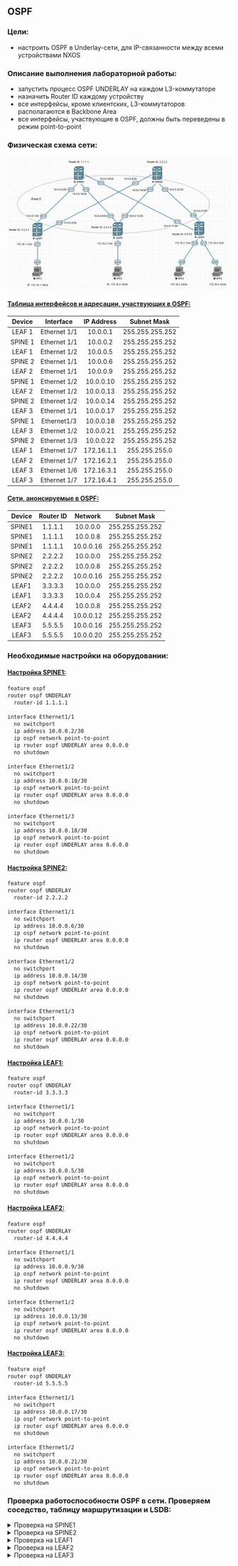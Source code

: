 ## OSPF

### Цели:
- настроить OSPF в Underlay-сети, для IP-связанности между всеми устройствами NXOS

### Описание выполнения лабораторной работы:
- запустить процесс OSPF UNDERLAY на каждом L3-коммутаторе
- назначить Router ID каждому устройству
- все интерфейсы, кроме клиентских, L3-коммутаторов располагаются в Backbone Area
- все интерфейсы, участвующие в OSPF, должны быть переведены в режим point-to-point

### Физическая схема сети:
![Схема](Network_tolology_with_ospf.jpg)

#### <u>Таблица интерфейсов и адресации, участвующих в OSPF:</u>

|Device|Interface|IP Address|Subnet Mask|
|:-:|:-:|:-:|:-:|
|LEAF 1|Ethernet 1/1|10.0.0.1|255.255.255.252|
|SPINE 1|Ethernet 1/1|10.0.0.2|255.255.255.252|
|LEAF 1|Ethernet 1/2|10.0.0.5|255.255.255.252|
|SPINE 2|Ethernet 1/1|10.0.0.6|255.255.255.252|
|LEAF 2|Ethernet 1/1|10.0.0.9|255.255.255.252|
|SPINE 1|Ethernet 1/2|10.0.0.10|255.255.255.252|
|LEAF 2|Ethernet 1/2|10.0.0.13|255.255.255.252|
|SPINE 2|Ethernet 1/2|10.0.0.14|255.255.255.252|
|LEAF 3|Ethernet 1/1|10.0.0.17|255.255.255.252|
|SPINE 1|Ethernet1/3|10.0.0.18|255.255.255.252|
|LEAF 3|Ethernet 1/2|10.0.0.21|255.255.255.252|
|SPINE 2|Ethernet 1/3|10.0.0.22|255.255.255.252|
|LEAF 1|Ethernet 1/7|172.16.1.1|255.255.255.0|
|LEAF 2|Ethernet 1/7|172.16.2.1|255.255.255.0|
|LEAF 3|Ethernet 1/6|172.16.3.1|255.255.255.0|
|LEAF 3|Ethernet 1/7|172.16.4.1|255.255.255.0|

#### <u>Сети, анонсируемые в OSPF:</u>

|Device|Router ID|Network|Subnet Mask|
|:-:|:-:|:-:|:-:|
|SPINE1|1.1.1.1|10.0.0.0|255.255.255.252|
|SPINE1|1.1.1.1|10.0.0.8|255.255.255.252|
|SPINE1|1.1.1.1|10.0.0.16|255.255.255.252|
|SPINE2|2.2.2.2|10.0.0.0|255.255.255.252|
|SPINE2|2.2.2.2|10.0.0.8|255.255.255.252|
|SPINE2|2.2.2.2|10.0.0.16|255.255.255.252|
|LEAF1|3.3.3.3|10.0.0.0|255.255.255.252|
|LEAF1|3.3.3.3|10.0.0.4|255.255.255.252|
|LEAF2|4.4.4.4|10.0.0.8|255.255.255.252|
|LEAF2|4.4.4.4|10.0.0.12|255.255.255.252|
|LEAF3|5.5.5.5|10.0.0.16|255.255.255.252|
|LEAF3|5.5.5.5|10.0.0.20|255.255.255.252|

### Необходимые настройки на оборудовании:

#### <u>Настройка SPINE1:</u>
```
feature ospf
router ospf UNDERLAY
  router-id 1.1.1.1

interface Ethernet1/1
  no switchport
  ip address 10.0.0.2/30
  ip ospf network point-to-point
  ip router ospf UNDERLAY area 0.0.0.0
  no shutdown

interface Ethernet1/2
  no switchport
  ip address 10.0.0.10/30
  ip ospf network point-to-point
  ip router ospf UNDERLAY area 0.0.0.0
  no shutdown

interface Ethernet1/3
  no switchport
  ip address 10.0.0.18/30
  ip ospf network point-to-point
  ip router ospf UNDERLAY area 0.0.0.0
  no shutdown
```
#### <u>Настройка SPINE2:</u>
```
feature ospf
router ospf UNDERLAY
  router-id 2.2.2.2

interface Ethernet1/1
  no switchport
  ip address 10.0.0.6/30
  ip ospf network point-to-point
  ip router ospf UNDERLAY area 0.0.0.0
  no shutdown

interface Ethernet1/2
  no switchport
  ip address 10.0.0.14/30
  ip ospf network point-to-point
  ip router ospf UNDERLAY area 0.0.0.0
  no shutdown

interface Ethernet1/3
  no switchport
  ip address 10.0.0.22/30
  ip ospf network point-to-point
  ip router ospf UNDERLAY area 0.0.0.0
  no shutdown
```
#### <u>Настройка LEAF1:</u>
```
feature ospf
router ospf UNDERLAY
  router-id 3.3.3.3

interface Ethernet1/1
  no switchport
  ip address 10.0.0.1/30
  ip ospf network point-to-point
  ip router ospf UNDERLAY area 0.0.0.0
  no shutdown

interface Ethernet1/2
  no switchport
  ip address 10.0.0.5/30
  ip ospf network point-to-point
  ip router ospf UNDERLAY area 0.0.0.0
  no shutdown
```
#### <u>Настройка LEAF2:</u>
```
feature ospf
router ospf UNDERLAY
  router-id 4.4.4.4

interface Ethernet1/1
  no switchport
  ip address 10.0.0.9/30
  ip ospf network point-to-point
  ip router ospf UNDERLAY area 0.0.0.0
  no shutdown

interface Ethernet1/2
  no switchport
  ip address 10.0.0.13/30
  ip ospf network point-to-point
  ip router ospf UNDERLAY area 0.0.0.0
  no shutdown
```
#### <u>Настройка LEAF3:</u>
```
feature ospf
router ospf UNDERLAY
  router-id 5.5.5.5

interface Ethernet1/1
  no switchport
  ip address 10.0.0.17/30
  ip ospf network point-to-point
  ip router ospf UNDERLAY area 0.0.0.0
  no shutdown

interface Ethernet1/2
  no switchport
  ip address 10.0.0.21/30
  ip ospf network point-to-point
  ip router ospf UNDERLAY area 0.0.0.0
  no shutdown
```
### Проверка работоспособности OSPF в сети. Проверяем соседство, таблицу маршрутизации и LSDB:

<details>
<summary>Проверка на SPINE1</summary>

```
SPINE1# sh ip ospf  neighbors 
No such file or directory
 OSPF Process ID UNDERLAY VRF default
 Total number of neighbors: 3
 Neighbor ID     Pri State            Up Time  Address         Interface
 3.3.3.3           1 FULL/ -          00:30:35 10.0.0.1        Eth1/1 
 4.4.4.4           1 FULL/ -          00:09:05 10.0.0.9        Eth1/2 
 5.5.5.5           1 FULL/ -          00:30:31 10.0.0.17       Eth1/3 


SPINE1# sh ip route
No such file or directory
IP Route Table for VRF "default"
'*' denotes best ucast next-hop
'**' denotes best mcast next-hop
'[x/y]' denotes [preference/metric]
'%<string>' in via output denotes VRF <string>

10.0.0.0/30, ubest/mbest: 1/0, attached
    *via 10.0.0.2, Eth1/1, [0/0], 00:20:21, direct
10.0.0.2/32, ubest/mbest: 1/0, attached
    *via 10.0.0.2, Eth1/1, [0/0], 00:20:21, local
10.0.0.4/30, ubest/mbest: 1/0
    *via 10.0.0.1, Eth1/1, [110/80], 00:19:51, ospf-UNDERLAY, intra
10.0.0.8/30, ubest/mbest: 1/0, attached
    *via 10.0.0.10, Eth1/2, [0/0], 00:20:19, direct
10.0.0.10/32, ubest/mbest: 1/0, attached
    *via 10.0.0.10, Eth1/2, [0/0], 00:20:19, local
10.0.0.12/30, ubest/mbest: 2/0
    *via 10.0.0.1, Eth1/1, [110/120], 00:02:01, ospf-UNDERLAY, intra
    *via 10.0.0.17, Eth1/3, [110/120], 00:02:01, ospf-UNDERLAY, intra
10.0.0.16/30, ubest/mbest: 1/0, attached
    *via 10.0.0.18, Eth1/3, [0/0], 00:20:17, direct
10.0.0.18/32, ubest/mbest: 1/0, attached
    *via 10.0.0.18, Eth1/3, [0/0], 00:20:17, local
10.0.0.20/30, ubest/mbest: 1/0
    *via 10.0.0.17, Eth1/3, [110/80], 00:19:46, ospf-UNDERLAY, intra


SPINE1# sh ip ospf database 
No such file or directory
        OSPF Router with ID (1.1.1.1) (Process ID UNDERLAY VRF default)

                Router Link States (Area 0.0.0.0)

Link ID         ADV Router      Age        Seq#       Checksum Link Count
1.1.1.1         1.1.1.1         272        0x80000006 0x650c   6   
2.2.2.2         2.2.2.2         274        0x80000005 0x0f43   6   
3.3.3.3         3.3.3.3         493        0x80000004 0xc86a   4   
4.4.4.4         4.4.4.4         273        0x80000008 0x17ef   4   
5.5.5.5         5.5.5.5         493        0x80000004 0xb72b   4  
```
</details>
<details>
<summary>Проверка на SPINE2</summary>

```
SPINE2# sh ip ospf neighbors 
 OSPF Process ID UNDERLAY VRF default
 Total number of neighbors: 3
 Neighbor ID     Pri State            Up Time  Address         Interface
 3.3.3.3           1 FULL/ -          00:12:54 10.0.0.5        Eth1/1 
 4.4.4.4           1 FULL/ -          00:09:14 10.0.0.13       Eth1/2 
 5.5.5.5           1 FULL/ -          00:12:54 10.0.0.21       Eth1/3 

SPINE2# sh ip route 
IP Route Table for VRF "default"
'*' denotes best ucast next-hop
'**' denotes best mcast next-hop
'[x/y]' denotes [preference/metric]
'%<string>' in via output denotes VRF <string>

10.0.0.0/30, ubest/mbest: 1/0
    *via 10.0.0.5, Eth1/1, [110/80], 00:03:17, ospf-UNDERLAY, intra
10.0.0.4/30, ubest/mbest: 1/0, attached
    *via 10.0.0.6, Eth1/1, [0/0], 00:03:46, direct
10.0.0.6/32, ubest/mbest: 1/0, attached
    *via 10.0.0.6, Eth1/1, [0/0], 00:03:46, local
10.0.0.8/30, ubest/mbest: 2/0
    *via 10.0.0.5, Eth1/1, [110/120], 00:03:17, ospf-UNDERLAY, intra
    *via 10.0.0.21, Eth1/3, [110/120], 00:03:22, ospf-UNDERLAY, intra
10.0.0.12/30, ubest/mbest: 1/0, attached
    *via 10.0.0.14, Eth1/2, [0/0], 00:03:45, direct
10.0.0.14/32, ubest/mbest: 1/0, attached
    *via 10.0.0.14, Eth1/2, [0/0], 00:03:45, local
10.0.0.16/30, ubest/mbest: 1/0
    *via 10.0.0.21, Eth1/3, [110/80], 00:03:22, ospf-UNDERLAY, intra
10.0.0.20/30, ubest/mbest: 1/0, attached
    *via 10.0.0.22, Eth1/3, [0/0], 00:03:43, direct
10.0.0.22/32, ubest/mbest: 1/0, attached
    *via 10.0.0.22, Eth1/3, [0/0], 00:03:43, local
	
SPINE2# sh ip ospf database 
        OSPF Router with ID (2.2.2.2) (Process ID UNDERLAY VRF default)

                Router Link States (Area 0.0.0.0)

Link ID         ADV Router      Age        Seq#       Checksum Link Count
1.1.1.1         1.1.1.1         308        0x80000006 0x650c   6   
2.2.2.2         2.2.2.2         306        0x80000005 0x0f43   6   
3.3.3.3         3.3.3.3         528        0x80000004 0xc86a   4   
4.4.4.4         4.4.4.4         308        0x80000008 0x17ef   4   
5.5.5.5         5.5.5.5         528        0x80000004 0xb72b   4   
```
</details>
<details>
<summary>Проверка на LEAF1</summary>

```
LEAF1# sh ip ospf neighbors 
 OSPF Process ID UNDERLAY VRF default
 Total number of neighbors: 2
 Neighbor ID     Pri State            Up Time  Address         Interface
 1.1.1.1           1 FULL/ -          00:21:50 10.0.0.2        Eth1/1 
 2.2.2.2           1 FULL/ -          00:03:59 10.0.0.6        Eth1/2 

LEAF1# sh ip route 
IP Route Table for VRF "default"
'*' denotes best ucast next-hop
'**' denotes best mcast next-hop
'[x/y]' denotes [preference/metric]
'%<string>' in via output denotes VRF <string>

10.0.0.0/30, ubest/mbest: 1/0, attached
    *via 10.0.0.1, Eth1/1, [0/0], 00:23:38, direct
10.0.0.1/32, ubest/mbest: 1/0, attached
    *via 10.0.0.1, Eth1/1, [0/0], 00:23:38, local
10.0.0.4/30, ubest/mbest: 1/0, attached
    *via 10.0.0.5, Eth1/2, [0/0], 00:23:36, direct
10.0.0.5/32, ubest/mbest: 1/0, attached
    *via 10.0.0.5, Eth1/2, [0/0], 00:23:36, local
10.0.0.8/30, ubest/mbest: 1/0
    *via 10.0.0.2, Eth1/1, [110/80], 00:21:49, ospf-UNDERLAY, intra
10.0.0.12/30, ubest/mbest: 1/0
    *via 10.0.0.6, Eth1/2, [110/80], 00:03:58, ospf-UNDERLAY, intra
10.0.0.16/30, ubest/mbest: 1/0
    *via 10.0.0.2, Eth1/1, [110/80], 00:21:49, ospf-UNDERLAY, intra
10.0.0.20/30, ubest/mbest: 1/0
    *via 10.0.0.6, Eth1/2, [110/80], 00:03:58, ospf-UNDERLAY, intra
172.16.1.0/24, ubest/mbest: 1/0, attached
    *via 172.16.1.1, Eth1/7, [0/0], 00:23:34, direct
172.16.1.1/32, ubest/mbest: 1/0, attached
    *via 172.16.1.1, Eth1/7, [0/0], 00:23:34, local
	
LEAF1# sh ip ospf database 
       OSPF Router with ID (3.3.3.3) (Process ID UNDERLAY VRF default)

                Router Link States (Area 0.0.0.0)

Link ID         ADV Router      Age        Seq#       Checksum Link Count
1.1.1.1         1.1.1.1         360        0x80000006 0x650c   6   
2.2.2.2         2.2.2.2         360        0x80000005 0x0f43   6   
3.3.3.3         3.3.3.3         578        0x80000004 0xc86a   4   
4.4.4.4         4.4.4.4         361        0x80000008 0x17ef   4   
5.5.5.5         5.5.5.5         581        0x80000004 0xb72b   4   
```
</details>
<details>
<summary>Проверка на LEAF2</summary>

```
LEAF2# sh ip ospf neighbors 
 OSPF Process ID UNDERLAY VRF default
 Total number of neighbors: 2
 Neighbor ID     Pri State            Up Time  Address         Interface
 1.1.1.1           1 FULL/ -          00:00:56 10.0.0.10       Eth1/1 
 2.2.2.2           1 FULL/ -          00:00:56 10.0.0.14       Eth1/2 


LEAF2# sh ip route 
IP Route Table for VRF "default"
'*' denotes best ucast next-hop
'**' denotes best mcast next-hop
'[x/y]' denotes [preference/metric]
'%<string>' in via output denotes VRF <string>

10.0.0.0/30, ubest/mbest: 1/0
    *via 10.0.0.10, Eth1/1, [110/80], 00:00:56, ospf-UNDERLAY, intra
10.0.0.4/30, ubest/mbest: 1/0
    *via 10.0.0.14, Eth1/2, [110/80], 00:00:56, ospf-UNDERLAY, intra
10.0.0.8/30, ubest/mbest: 1/0, attached
    *via 10.0.0.9, Eth1/1, [0/0], 00:01:12, direct
10.0.0.9/32, ubest/mbest: 1/0, attached
    *via 10.0.0.9, Eth1/1, [0/0], 00:01:12, local
10.0.0.12/30, ubest/mbest: 1/0, attached
    *via 10.0.0.13, Eth1/2, [0/0], 00:01:11, direct
10.0.0.13/32, ubest/mbest: 1/0, attached
    *via 10.0.0.13, Eth1/2, [0/0], 00:01:11, local
10.0.0.16/30, ubest/mbest: 1/0
    *via 10.0.0.10, Eth1/1, [110/80], 00:00:56, ospf-UNDERLAY, intra
10.0.0.20/30, ubest/mbest: 1/0
    *via 10.0.0.14, Eth1/2, [110/80], 00:00:56, ospf-UNDERLAY, intra
172.16.2.0/24, ubest/mbest: 1/0, attached
    *via 172.16.2.1, Eth1/7, [0/0], 00:01:11, direct
172.16.2.1/32, ubest/mbest: 1/0, attached
    *via 172.16.2.1, Eth1/7, [0/0], 00:01:11, local
	
LEAF2# sh ip ospf database 
       OSPF Router with ID (4.4.4.4) (Process ID UNDERLAY VRF default)

                Router Link States (Area 0.0.0.0)

Link ID         ADV Router      Age        Seq#       Checksum Link Count
1.1.1.1         1.1.1.1         386        0x80000006 0x650c   6   
2.2.2.2         2.2.2.2         388        0x80000005 0x0f43   6   
3.3.3.3         3.3.3.3         606        0x80000004 0xc86a   4   
4.4.4.4         4.4.4.4         385        0x80000008 0x17ef   4   
5.5.5.5         5.5.5.5         607        0x80000004 0xb72b   4  
```
</details>
<details>
<summary>Проверка на LEAF3</summary>

```
LEAF3# sh ip ospf neighbors 
 OSPF Process ID UNDERLAY VRF default
 Total number of neighbors: 2
 Neighbor ID     Pri State            Up Time  Address         Interface
 1.1.1.1           1 FULL/ -          00:22:55 10.0.0.18       Eth1/1 
 2.2.2.2           1 FULL/ -          00:05:09 10.0.0.22       Eth1/2 

LEAF3# sh ip route 
IP Route Table for VRF "default"
'*' denotes best ucast next-hop
'**' denotes best mcast next-hop
'[x/y]' denotes [preference/metric]
'%<string>' in via output denotes VRF <string>

10.0.0.0/30, ubest/mbest: 1/0
    *via 10.0.0.18, Eth1/1, [110/80], 00:23:18, ospf-UNDERLAY, intra
10.0.0.4/30, ubest/mbest: 1/0
    *via 10.0.0.22, Eth1/2, [110/80], 00:05:28, ospf-UNDERLAY, intra
10.0.0.8/30, ubest/mbest: 1/0
    *via 10.0.0.18, Eth1/1, [110/80], 00:23:18, ospf-UNDERLAY, intra
10.0.0.12/30, ubest/mbest: 1/0
    *via 10.0.0.22, Eth1/2, [110/80], 00:05:28, ospf-UNDERLAY, intra
10.0.0.16/30, ubest/mbest: 1/0, attached
    *via 10.0.0.17, Eth1/1, [0/0], 00:23:45, direct
10.0.0.17/32, ubest/mbest: 1/0, attached
    *via 10.0.0.17, Eth1/1, [0/0], 00:23:45, local
10.0.0.20/30, ubest/mbest: 1/0, attached
    *via 10.0.0.21, Eth1/2, [0/0], 00:23:42, direct
10.0.0.21/32, ubest/mbest: 1/0, attached
    *via 10.0.0.21, Eth1/2, [0/0], 00:23:42, local
172.16.3.0/24, ubest/mbest: 1/0, attached
    *via 172.16.3.1, Eth1/6, [0/0], 00:23:41, direct
172.16.3.1/32, ubest/mbest: 1/0, attached
    *via 172.16.3.1, Eth1/6, [0/0], 00:23:41, local
172.16.4.0/24, ubest/mbest: 1/0, attached
    *via 172.16.4.1, Eth1/7, [0/0], 00:23:39, direct
172.16.4.1/32, ubest/mbest: 1/0, attached
    *via 172.16.4.1, Eth1/7, [0/0], 00:23:39, local
	
	
LEAF3# sh ip ospf database 
       OSPF Router with ID (5.5.5.5) (Process ID UNDERLAY VRF default)

                Router Link States (Area 0.0.0.0)

Link ID         ADV Router      Age        Seq#       Checksum Link Count
1.1.1.1         1.1.1.1         414        0x80000006 0x650c   6   
2.2.2.2         2.2.2.2         414        0x80000005 0x0f43   6   
3.3.3.3         3.3.3.3         635        0x80000004 0xc86a   4   
4.4.4.4         4.4.4.4         415        0x80000008 0x17ef   4   
5.5.5.5         5.5.5.5         633        0x80000004 0xb72b   4 
```
</details>